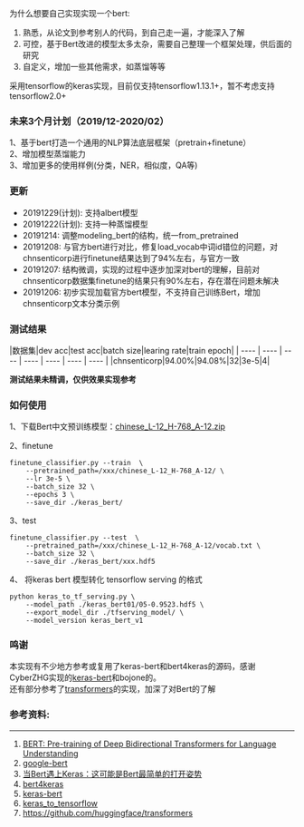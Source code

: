 为什么想要自己实现实现一个bert:   
1. 熟悉，从论文到参考别人的代码，到自己走一遍，才能深入了解  
2. 可控，基于Bert改进的模型太多太杂，需要自己整理一个框架处理，供后面的研究    
3. 自定义，增加一些其他需求，如蒸馏等等    

采用tensorflow的keras实现，目前仅支持tensorflow1.13.1+，暂不考虑支持tensorflow2.0+

### 未来3个月计划（2019/12-2020/02）  
1、基于bert打造一个通用的NLP算法底层框架（pretrain+finetune）   
2、增加模型蒸馏能力  
3、增加更多的使用样例(分类，NER，相似度，QA等)   

### 更新
* 20191229(计划): 支持albert模型
* 20191222(计划): 支持一种蒸馏模型
* 20191214: 调整modeling_bert的结构，统一from_pretrained   
* 20191208: 与官方bert进行对比，修复load_vocab中词id错位的问题，对chnsenticorp进行finetune结果达到了94%左右，与官方一致 
* 20191207: 结构微调，实现的过程中逐步加深对bert的理解，目前对chnsenticorp数据集finetune的结果只有90%左右，存在潜在问题未解决
* 20191206: 初步实现加载官方bert模型，不支持自己训练Bert，增加chnsenticorp文本分类示例    

### 测试结果

|数据集|dev acc|test acc|batch size|learing rate|train epoch|
| ---- | ---- | ---- | ---- | ---- | ---- | ---- |
|chnsenticorp|94.00%|94.08%|32|3e-5|4|

**测试结果未精调，仅供效果实现参考**

### 如何使用  
1、下载Bert中文预训练模型：[chinese_L-12_H-768_A-12.zip](https://storage.googleapis.com/bert_models/2018_11_03/chinese_L-12_H-768_A-12.zip)

2、finetune
```
finetune_classifier.py --train  \
    --pretrained_path=/xxx/chinese_L-12_H-768_A-12/ \
    --lr 3e-5 \
    --batch_size 32 \
    --epochs 3 \
    --save_dir ./keras_bert/
```

3、test
```
finetune_classifier.py --test  \
    --pretrained_path=/xxx/chinese_L-12_H-768_A-12/vocab.txt \
    --batch_size 32 \
    --save_dir ./keras_bert/xxx.hdf5
```


4、 将keras bert 模型转化 tensorflow serving 的格式
```
python keras_to_tf_serving.py \
    --model_path ./keras_bert01/05-0.9523.hdf5 \
    --export_model_dir ./tfserving_model/ \
    --model_version keras_bert_v1
```

### 鸣谢  
本实现有不少地方参考或复用了keras-bert和bert4keras的源码，感谢CyberZHG实现的[keras-bert](https://github.com/CyberZHG/keras-bert)和bojone的。   
还有部分参考了[transformers](https://github.com/huggingface/transformers)的实现，加深了对Bert的了解

### 参考资料:
-----------
1. [BERT: Pre-training of Deep Bidirectional Transformers for Language Understanding](https://arxiv.org/pdf/1810.04805.pdf)
2. [google-bert](https://github.com/google-research/bert)
3. [当Bert遇上Keras：这可能是Bert最简单的打开姿势](https://spaces.ac.cn/archives/6736)
4. [bert4keras](https://github.com/bojone/bert4keras)
5. [keras-bert](https://github.com/CyberZHG/keras-bert)
6. [keras_to_tensorflow](https://github.com/amir-abdi/keras_to_tensorflow)
7. https://github.com/huggingface/transformers